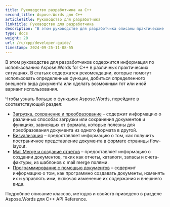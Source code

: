```yaml
---
title: Руководство разработчика на C++
second_title: Aspose.Words для C++
articleTitle: Руководство для разработчика
linktitle: Руководство для разработчика
description: "В этом руководстве для разработчика описаны практические сценарии и советы, которые помогут вам использовать определенные функции Aspose.Words for C++, добиться определенного внешнего вида документа или реализовать возможные варианты использования."
type: docs
weight: 20
url: /ru/cpp/developer-guide/
timestamp: 2024-09-25-11-08-55
---
```


В этом руководстве для разработчиков содержится информация по использованию Aspose.Words for C++ в различных практических ситуациях. В статьях содержатся рекомендации, которые помогут использовать определенные функции, добиться определенного внешнего вида документа или сделать возможным тот или иной вариант использования.

Чтобы узнать больше о функциях Aspose.Words, перейдите в соответствующий раздел:

- [Загрузка, сохранение и преобразование](/words/cpp/loading-saving-and-converting/) – содержит информацию о различных способах загрузки или сохранения документов и функциях, зависящих от формата, которые полезны для преобразования документа из одного формата в другой.
- [Визуализация](/words/cpp/rendering/) – предоставляет информацию о том, как получить постраничное представление документа в формате страницы flow-layout.
- [Mail Merge и создание отчетов](/words/cpp/mail-merge-and-reporting/) – предоставляет информацию о создании документов, таких как отчеты, каталоги, запасы и счета-фактуры, из шаблонов с mail merge полями.
- [Программирование с помощью документов](/words/cpp/programming-with-documents/) – содержит информацию о том, как программно создавать документы, изменять их и управлять ими, включая изменение их содержания и внешнего вида.

Подробное описание классов, методов и свойств приведено в разделе Aspose.Words для C++ API Reference.
